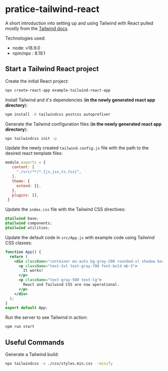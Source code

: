 # pratice-tailwind-react

A short introduction into setting up and using Tailwind with React pulled mostly from the [Tailwind docs](https://tailwindcss.com/docs/guides/create-react-app).

Technologies used:

- node: v18.9.0
- npm/npx : 8.19.1

## Start a Tailwind React project

Create the initial React project:

```bash
npx create-react-app example-tailwind-react-app
```

Install Tailwind and it's dependencies (**in the newly generated react app directory**):

```bash
npm install -D tailwindcss postcss autoprefixer
```

Generate the Tailwind configuration files (**in the newly generated react app directory**):

```bash
npx tailwindcss init -p
```

Update the newly created `tailwind.config.js` file with the path to the desired react template files:

```js
module.exports = {
   content: [
     "./src/**/*.{js,jsx,ts,tsx}",
   ],
   theme: {
     extend: {},
   },
   plugins: [],
 }
```

Update the `index.css` file with the Tailwind CSS directives:

```css
@tailwind base;
@tailwind components;
@tailwind utilities;
```

Update the default code in `src/App.js` with example code using Tailwind CSS classes:

```jsx
function App() {
  return (
    <div className="container mx-auto bg-gray-200 rounded-xl shadow border p-8 m-10">
      <p className="text-3xl text-gray-700 font-bold mb-5">
        It works!
      </p>
      <p className="text-gray-500 text-lg">
        React and Tailwind CSS are now operational.
      </p>
    </div>
  );
}
export default App;
```

Run the server to see Tailwind in action:

```bash
npm run start
```

## Useful Commands

Generate a Tailwind build:

```bash
npx tailwindcss -o ./css/styles.min.css --minify
```

